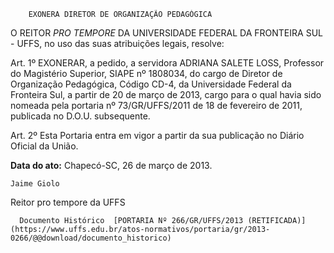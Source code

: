         EXONERA DIRETOR DE ORGANIZAÇÃO PEDAGÓGICA  

O REITOR *PRO TEMPORE* DA UNIVERSIDADE FEDERAL DA FRONTEIRA SUL - UFFS, no uso das suas atribuições legais, resolve:

 Art. 1º EXONERAR, a pedido, a servidora ADRIANA SALETE LOSS, Professor do Magistério Superior, SIAPE nº 1808034, do cargo de Diretor de Organização Pedagógica, Código CD-4, da Universidade Federal da Fronteira Sul, a partir de 20 de março de 2013, cargo para o qual havia sido nomeada pela portaria nº 73/GR/UFFS/2011 de 18 de fevereiro de 2011, publicada no D.O.U. subsequente.

 Art. 2º Esta Portaria entra em vigor a partir da sua publicação no Diário Oficial da União.

  

   **Data do ato:** Chapecó-SC, 26 de março de 2013.   
 

    Jaime Giolo   
 Reitor pro tempore da UFFS 

      Documento Histórico  [PORTARIA Nº 266/GR/UFFS/2013 (RETIFICADA)](https://www.uffs.edu.br/atos-normativos/portaria/gr/2013-0266/@@download/documento_historico)     
      